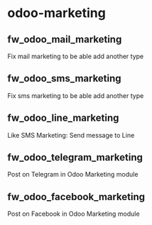 # odoo-marketing

## fw_odoo_mail_marketing

Fix mail marketing to be able add another type

## fw_odoo_sms_marketing

Fix sms marketing to be able add another type

## fw_odoo_line_marketing

Like SMS Marketing: Send message to Line 

## fw_odoo_telegram_marketing

Post on Telegram in Odoo Marketing module


## fw_odoo_facebook_marketing

Post on Facebook in Odoo Marketing module

